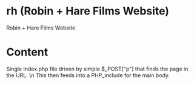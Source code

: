 # rh (Robin + Hare Films Website)
Robin + Hare Films Website

# Content
Single Index.php file driven by simple $\_POST["p"] that finds the page in the URL. \n
This then feeds into a PHP_include for the main body.
